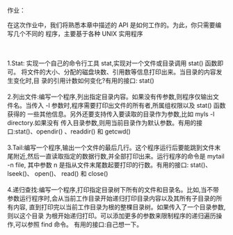 作业：

在这次作业中，我们将熟悉本章中描述的 API 是如何工作的。为此，你只需要编写几个不同的
程序，主要基于各种 UNIX 实用程序

<br/>
<br/>
1.Stat: 实现一个自己的命令行工具 stat,实现对一个文件或目录调用 stat() 函数即可。
将文件的大小、分配的磁盘块数、引用数等信息打印出来。当目录的内容发生变化时,目
录的引用计数如何变化?有用的接口: stat()

<br/>
<br/>
2.列出文件:编写一个程序,列出指定目录内容。如果没有传参数,则程序仅输出文
件名。当传入 -l 参数时,程序需要打印出文件的所有者,所属组权限以及 stat() 函数获得的
一些其他信息。另外还要支持传入要读取的目录作为参数,比如 myls -l directory.如果没有
传入目录参数,则用当前目录作为默认参数。有用的接口:stat()、opendir() 、readdir() 和 getcwd()

<br/>
<br/>
3.Tail:编写一个程序,输出一个文件的最后几行。这个程序运行后要能跳到文件末
尾附近,然后一直读取指定的数据行数,并全部打印出来。运行程序的命令是 mytail -n file,
其中参数 n 是指从文件末尾数起要打印的行数。有用的接口: stat()、lseek()、 open()、 
read() 和 close()

<br/>
<br/>
4.递归查找:编写一个程序,打印指定目录树下所有的文件和目录名。比如,当不带
参数运行程序时,会从当前工作目录开始递归打印目录内容以及其所有子目录的所有内容,
直到打印完以当前工作目录为根的整棵目录树。如果传入了一个目录参数,则以这个目录
为根开始递归打印。可以添加更多的参数来限制程序的递归遍历操作,可以参照 find 命令。
有用的接口:自己想一下。